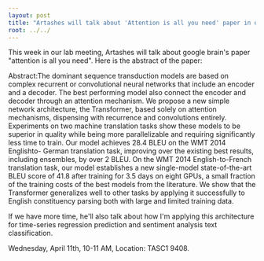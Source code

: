 ```yaml
---
layout: post
title: "Artashes will talk about 'Attention is all you need' paper in our lab meeting"
root: ../../
---
```


This week in our lab meeting, Artashes will talk about google brain's paper "attention is all you need". Here is the abstract of the paper:

Abstract:The dominant sequence transduction models are based on complex recurrent or convolutional neural networks that include an encoder and a decoder. The best performing model also connect the encoder and decoder through an attention mechanism. We propose a new simple network architecture, the Transformer, based solely on attention mechanisms, dispensing with recurrence and convolutions entirely. Experiments on two machine translation tasks show these models to be superior in quality while being more parallelizable and requiring significantly less time to train. Our model achieves 28.4 BLEU on the WMT 2014 Englishto- German translation task, improving over the existing best results, including ensembles, by over 2 BLEU. On the WMT 2014 English-to-French translation task, our model establishes a new single-model state-of-the-art BLEU score of 41.8 after training for 3.5 days on eight GPUs, a small fraction of the training costs of the best models from the literature. We show that the Transformer generalizes well to other tasks by applying it successfully to English constituency parsing both with large and limited training data.

If we have more time, he'll also talk about how I'm applying this architecture for time-series regression prediction and sentiment analysis text classification.

Wednesday, April 11th, 10-11 AM, Location: TASC1 9408.

